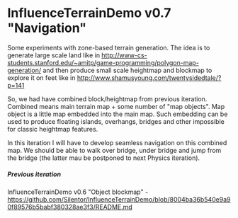 # InfluenceTerrainDemo v0.7 "Navigation"

Some experiments with zone-based terrain generation. The idea is to generate large scale land like in http://www-cs-students.stanford.edu/~amitp/game-programming/polygon-map-generation/ and then produce small scale heightmap and blockmap to explore it on fееt like in http://www.shamusyoung.com/twentysidedtale/?p=141

So, we had have combined block/heightmap from previous iteration. Combined means main terrain map + some number of "map objects". Map object is a little map embedded into the main map. Such embedding can be used to produce floating islands, overhangs, bridges and other impossible for classic heightmap features.

In this iteration I will have to develop seamless navigation on this combined map. We should be able to walk over bridge, under bridge and jump from the bridge (the latter mau be postponed to next Physics iteration).


##### Previous iteration 
InfluenceTerrainDemo v0.6 "Object blockmap" - https://github.com/Silentor/InfluenceTerrainDemo/blob/8004ba36b540e9a90f89576b5babf380328ae3f3/README.md
